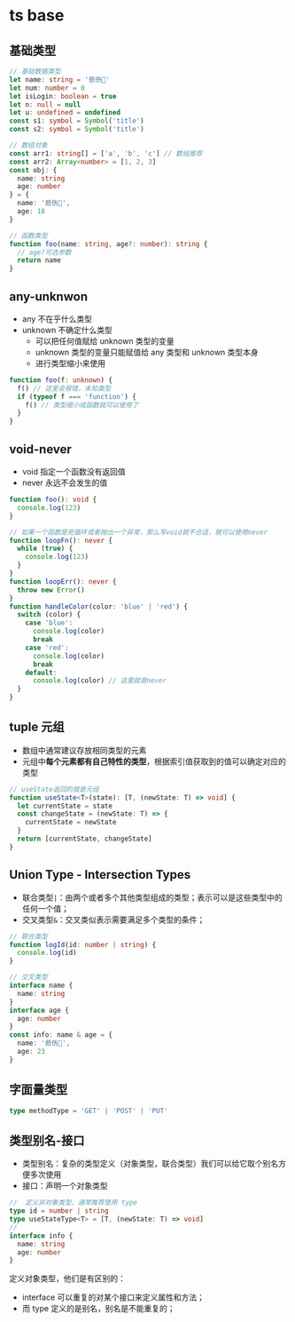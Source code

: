 # ts base

## 基础类型

```typescript
// 基础数据类型
let name: string = '悲伤🐖'
let num: number = 0
let isLogin: boolean = true
let n: null = null
let u: undefined = undefined
const s1: symbol = Symbol('title')
const s2: symbol = Symbol('title')

// 数组对象
const arr1: string[] = ['a', 'b', 'c'] // 数组推荐
const arr2: Array<number> = [1, 2, 3]
const obj: {
  name: string
  age: number
} = {
  name: '悲伤🐖',
  age: 18
}

// 函数类型
function foo(name: string, age?: number): string {
  // age?可选参数
  return name
}
```

## any-unknwon

- any 不在乎什么类型
- unknown 不确定什么类型
  - 可以把任何值赋给 unknown 类型的变量
  - unknown 类型的变量只能赋值给 any 类型和 unknown 类型本身
  - 进行类型缩小来使用

```typescript
function foo(f: unknown) {
  f() // 这里会报错，未知类型
  if (typeof f === 'function') {
    f() // 类型缩小成函数就可以使用了
  }
}
```

## void-never

- void 指定一个函数没有返回值
- never 永远不会发生的值

```typescript
function foo(): void {
  console.log(123)
}

// 如果一个函数是死循环或者抛出一个异常，那么写void就不合适，就可以使用never
function loopFn(): never {
  while (true) {
    console.log(123)
  }
}
function loopErr(): never {
  throw new Error()
}
function handleColor(color: 'blue' | 'red') {
  switch (color) {
    case 'blue':
      console.log(color)
      break
    case 'red':
      console.log(color)
      break
    default:
      console.log(color) // 这里就是never
  }
}
```

## tuple 元组

- 数组中通常建议存放相同类型的元素
- 元组中**每个元素都有自己特性的类型**，根据索引值获取到的值可以确定对应的类型

```typescript
// useState返回的就是元组
function useState<T>(state): [T, (newState: T) => void] {
  let currentState = state
  const changeState = (newState: T) => {
    currentState = newState
  }
  return [currentState, changeState]
}
```

## Union Type - Intersection Types

- 联合类型`|`：由两个或者多个其他类型组成的类型；表示可以是这些类型中的任何一个值；
- 交叉类型`&`：交叉类似表示需要满足多个类型的条件；

```typescript
// 联合类型
function logId(id: number | string) {
  console.log(id)
}

// 交叉类型
interface name {
  name: string
}
interface age {
  age: number
}
const info: name & age = {
  name: '悲伤🐖',
  age: 23
}
```

## 字面量类型

```typescript
type methodType = 'GET' | 'POST' | 'PUT'
```

## 类型别名-接口

- 类型别名：复杂的类型定义（对象类型，联合类型）我们可以给它取个别名方便多次使用
- 接口：声明一个对象类型

```typescript
//  定义非对象类型，通常推荐使用 type
type id = number | string
type useStateType<T> = [T, (newState: T) => void]
//
interface info {
  name: string
  age: number
}
```

定义对象类型，他们是有区别的：

- interface 可以重复的对某个接口来定义属性和方法；
- 而 type 定义的是别名，别名是不能重复的；
